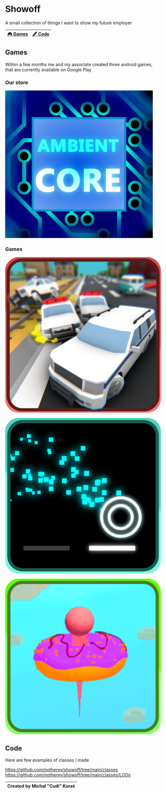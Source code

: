 # Showoff
A small collection of things I want to show my future employer

| [:video_game: Games](#Games) | [:fountain_pen: Code](#Code) |
| --------------- | --------------- |

## Games
Within a few months me and my associate created three android games, that are currently available on Google Play

### Our store
[![alt text](https://github.com/notherey/showoff/blob/main/images/dev-glow.jpg "Our Google Play")](https://play.google.com/store/apps/dev?id=6994297492364788960)


### Games

[![alt text](https://github.com/notherey/showoff/blob/main/images/cars.png "Random City Car Quest Police Escape")](https://play.google.com/store/apps/details?id=com.AmbientCore.RandomCityPoliceEscape)

[![alt text](https://github.com/notherey/showoff/blob/main/images/balls.png "That's Ball About")](https://play.google.com/store/apps/details?id=com.AmbientCore.ThatsBallAbout)

[![alt text](https://github.com/notherey/showoff/blob/main/images/donuts.png "DounaDash")](https://play.google.com/store/apps/details?id=com.AmbientCore.DounaDash)

## Code
Here are few examples of classes I made

https://github.com/notherey/showoff/tree/main/classes
https://github.com/notherey/showoff/tree/main/classes/LODs

|  Created by Michał "Cudi" Kuraś  |
| ------------ |
